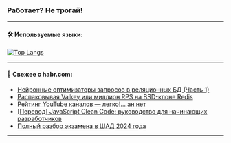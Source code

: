 ### Работает? Не трогай!

---
<!--
#### 🛠️ Technical stack:

![Java](https://img.shields.io/badge/Java-informational?logo=Oracle&style=flat&logoColor=white&color=FF4500)
![Kotlin](https://img.shields.io/badge/Kotlin-informational?logo=Kotlin&style=flat&logoColor=white&color=774D97)
![TS](https://img.shields.io/badge/TypeScript-informational?logo=typeScript&style=flat&logoColor=black&color=017acc)
![Python](https://img.shields.io/badge/Python-informational?logo=Python&style=flat&logoColor=black&color=ffdd54) <br>
![Spring](https://img.shields.io/badge/Spring-informational?logo=Spring&style=flat&logoColor=white&color=6DB33F) 
![SpringBoot](https://img.shields.io/badge/SpringBoot-informational?logo=SpringBoot&style=flat&logoColor=white&color=6DB33F)
![Nest](https://img.shields.io/badge/NestJS-informational?logo=NestJS&style=flat&logoColor=white&color=E0234E) 
![NodeJS](https://img.shields.io/badge/NodeJS-informational?logo=node.js&style=flat&logoColor=white&color=70A760)<br>
![PostgreSQL](https://img.shields.io/badge/PostgreSQL-informational?logo=PostgreSQL&style=flat&logoColor=white&color=DAA520)
![MongoDB](https://img.shields.io/badge/MongoDB-informational?logo=MongoDB&style=flat&logoColor=white&color=870000)
![Apache](https://img.shields.io/badge/Apache-informational?logo=apache&style=flat&logoColor=white&color=f74e28)

___ 
-->

#### 🛠️ Используемые языки:

[![Top Langs](https://github-readme-stats-u2qms2cxw-advtsettinggmailcoms-projects.vercel.app/api/top-langs/?username=zloylis&langs_count=10&hide_title=true&title_color=e6edf3&size_weight=0.5&count_weight=0.5&layout=compact&hide_progress=true&hide_border=true&theme=dracula)](https://github.com/zloylis)

<!---


####  :octocat:&nbsp;&nbsp; Статистика:

![GitHub stats](https://github-readme-stats-u2qms2cxw-advtsettinggmailcoms-projects.vercel.app/api?username=zloylis&show_icons=true&hide_border=true&theme=dracula&title_color=e6edf3&include_all_commits=true&count_private=true&hide_rank=false&hide_title=true&rank_icon=github)
-->
---

#### 💬 Свежее с habr.com:

<!-- BLOG-POST-LIST:START -->
- [Нейронные оптимизаторы запросов в реляционных БД &lpar;Часть 1&rpar;](https://habr.com/ru/companies/postgrespro/articles/841918/?utm_source=habrahabr&utm_medium=rss&utm_campaign=841918)
- [Распаковывая Valkey или миллион RPS на BSD-клоне Redis](https://habr.com/ru/articles/841912/?utm_source=habrahabr&utm_medium=rss&utm_campaign=841912)
- [Рейтинг YouTube каналов — легко!… ан нет](https://habr.com/ru/articles/841874/?utm_source=habrahabr&utm_medium=rss&utm_campaign=841874)
- [[Перевод] JavaScript Clean Code: руководство для начинающих разработчиков](https://habr.com/ru/companies/otus/articles/841866/?utm_source=habrahabr&utm_medium=rss&utm_campaign=841866)
- [Полный разбор экзамена в ШАД 2024 года](https://habr.com/ru/articles/841858/?utm_source=habrahabr&utm_medium=rss&utm_campaign=841858)
<!-- BLOG-POST-LIST:END -->

---
